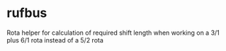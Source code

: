 # rufbus
Rota helper for calculation of required shift length when working on a 3/1 plus 6/1 rota instead of a 5/2 rota
